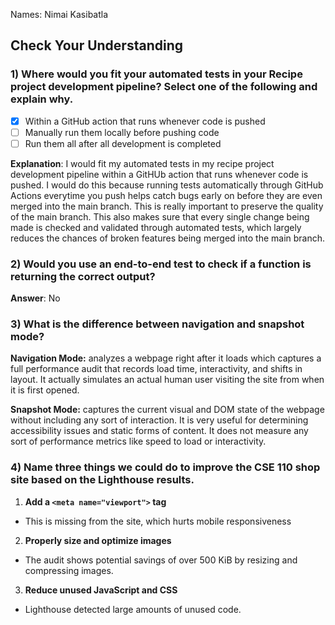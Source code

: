 Names: Nimai Kasibatla 


## Check Your Understanding

### 1) Where would you fit your automated tests in your Recipe project development pipeline? Select one of the following and explain why.

- [x] Within a GitHub action that runs whenever code is pushed  
- [ ] Manually run them locally before pushing code  
- [ ] Run them all after all development is completed

**Explanation**:
I would fit my automated tests in my recipe project development pipeline within a GitHUb action that runs whenever code is pushed. I would do this because running tests automatically through GitHub Actions everytime you push helps catch bugs early on before they are even merged into the main branch. This is really important to preserve the quality of the main branch. This also makes sure that every single change being made is checked and validated through automated tests, which largely reduces the chances of broken features being merged into the main branch. 

### 2) Would you use an end-to-end test to check if a function is returning the correct output?

**Answer**: No

### 3) What is the difference between navigation and snapshot mode?

**Navigation Mode:** analyzes a webpage right after it loads which captures a full performance audit that records load time, interactivity, and shifts in layout. It actually simulates an actual human user visiting the site from when it is first opened. 

**Snapshot Mode:** captures the current visual and DOM state of the webpage without including any sort of interaction. It is very useful for determining accessibility issues and static forms of content. It does not measure any sort of performance metrics like speed to load or interactivity. 

### 4) Name three things we could do to improve the CSE 110 shop site based on the Lighthouse results.

1. **Add a `<meta name="viewport">` tag** 
- This is missing from the site, which hurts mobile responsiveness
2. **Properly size and optimize images**
- The audit shows potential savings of over 500 KiB by resizing and compressing images.
3. **Reduce unused JavaScript and CSS**
- Lighthouse detected large amounts of unused code. 





